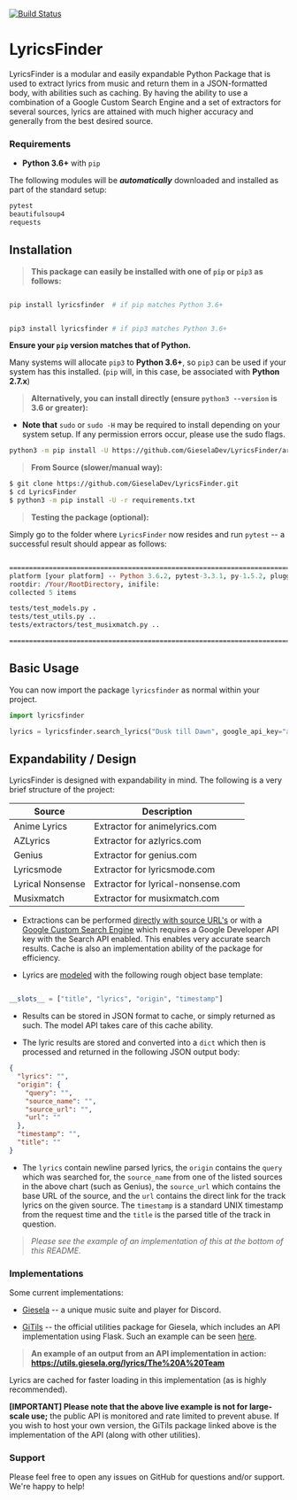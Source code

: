 [![Build Status](https://travis-ci.org/GieselaDev/LyricsFinder.svg?branch=master)](https://travis-ci.org/GieselaDev/LyricsFinder)

# LyricsFinder

LyricsFinder is a modular and easily expandable Python Package that is used to extract lyrics from music and return them in a JSON-formatted body, with abilities such as caching. By having the ability to use a combination of a Google Custom Search Engine and a set of extractors for several sources, lyrics are attained with much higher accuracy and generally from the best desired source.

### Requirements

- **Python 3.6+** with `pip` 

The following modules will be ___automatically___ downloaded and installed as part of the standard setup:

```prolog
pytest
beautifulsoup4
requests
```


## Installation 

> **This package can easily be installed with one of `pip` or `pip3` as follows:**

```bash

pip install lyricsfinder  # if pip matches Python 3.6+


pip3 install lyricsfinder # if pip3 matches Python 3.6+
``` 

**Ensure your `pip` version matches that of Python.** 

Many systems will allocate `pip3` to **Python 3.6+**, so `pip3` can be used if your system has this installed. (`pip` will, in this case, be associated with **Python 2.7.x**)



> **Alternatively, you can install directly (ensure `python3 --version` is 3.6 or greater):**

- **Note that** `sudo` or `sudo -H` may be required to install depending on your system setup. If any permission errors occur, please use the sudo flags.


```bash
python3 -m pip install -U https://github.com/GieselaDev/LyricsFinder/archive/master.zip
```

> **From Source (slower/manual way):**

```bash
$ git clone https://github.com/GieselaDev/LyricsFinder.git
$ cd LyricsFinder
$ python3 -m pip install -U -r requirements.txt
```


> **Testing the package (optional):**

Simply go to the folder where `LyricsFinder` now resides and run `pytest` -- a successful result should appear as follows:

```prolog

=========================================================================================================== test session starts ============================================================================================================
platform [your platform] -- Python 3.6.2, pytest-3.3.1, py-1.5.2, pluggy-0.6.0
rootdir: /Your/RootDirectory, inifile:
collected 5 items

tests/test_models.py .                                                                                                                                                                                                                [ 20%]
tests/test_utils.py ..                                                                                                                                                                                                                [ 60%]
tests/extractors/test_musixmatch.py ..                                                                                                                                                                                                [100%]

========================================================================================================= 5 passed in 0.73 seconds ==========================================================================================================
```



## Basic Usage

You can now import the package `lyricsfinder` as normal within your project. 

```python
import lyricsfinder

lyrics = lyricsfinder.search_lyrics("Dusk till Dawn", google_api_key="api key")
```


## Expandability / Design

LyricsFinder is designed with expandability in mind. The following is a very brief structure of the project:

| Source | Description |
| --- | --- |
| Anime Lyrics  | Extractor for animelyrics.com |
| AZLyrics | Extractor for azlyrics.com |
| Genius | Extractor for genius.com |
| Lyricsmode  | Extractor for lyricsmode.com |
| Lyrical Nonsense | Extractor for lyrical-nonsense.com |
| Musixmatch | Extractor for musixmatch.com |

- Extractions can be performed [directly with source URL's](https://github.com/GieselaDev/LyricsFinder/blob/master/lyricsfinder/lyrics.py#L27) or with a [Google Custom Search Engine](https://github.com/GieselaDev/LyricsFinder/blob/master/lyricsfinder/lyrics.py#L53) which requires a Google Developer API key with the Search API enabled. This enables very accurate search results. Cache is also an implementation ability of the package for efficiency.

- Lyrics are [modeled](https://github.com/GieselaDev/LyricsFinder/blob/master/lyricsfinder/models/lyrics.py#L40) with the following rough object base template:

```python

__slots__ = ["title", "lyrics", "origin", "timestamp"]

```
- Results can be stored in JSON format to cache, or simply returned as such. The model API takes care of this cache ability.

- The lyric results are stored and converted into a `dict` which then is processed and returned in the following JSON output body: 

```json
{
  "lyrics": "", 
  "origin": {
    "query": "", 
    "source_name": "", 
    "source_url": "", 
    "url": ""
  }, 
  "timestamp": "", 
  "title": ""
}
```

- The `lyrics` contain newline parsed lyrics, the `origin` contains the `query` which was searched for, the `source_name` from one of the listed sources in the above chart (such as Genius), the `source_url` which contains the base URL of the source, and the `url` contains the direct link for the track lyrics on the given source. The `timestamp` is a standard UNIX timestamp from the request time and the `title` is the parsed title of the track in question. 

> *Please see the example of an implementation of this at the bottom of this README.*



### Implementations

Some current implementations:

- [Giesela](https://github.com/GieselaDev/Giesela) -- a unique music suite and player for Discord.

- [GiTils](https://github.com/GieselaDev/GiTils) -- the official utilities package for Giesela, which includes an API implementation using Flask. Such an example can be seen [here](https://github.com/GieselaDev/GiTils/blob/master/GiTils/blueprints/lyrics.py).


>  **An example of an output from an API implementation in action: https://utils.giesela.org/lyrics/The%20A%20Team**

Lyrics are cached for faster loading in this implementation (as is highly recommended). 

**[IMPORTANT] Please note that the above live example is not for large-scale use;** the public API is monitored and rate limited to prevent abuse. If you wish to host your own version, the GiTils package linked above is the implementation of the API (along with other utilities).

### Support

Please feel free to open any issues on GitHub for questions and/or support. We're happy to help!
